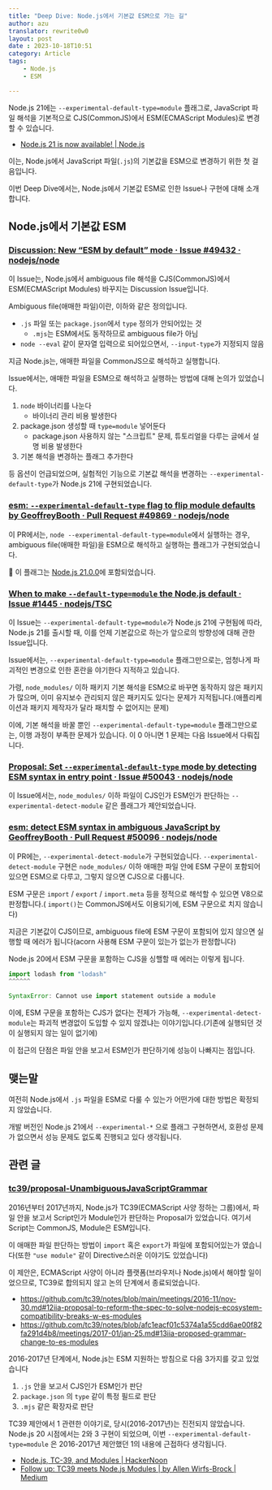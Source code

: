 ```yaml
---
title: "Deep Dive: Node.js에서 기본값 ESM으로 가는 길"
author: azu
translator: rewrite0w0
layout: post
date : 2023-10-18T10:51
category: Article
tags:
    - Node.js
    - ESM

---
```


Node.js 21에는 `--experimental-default-type=module` 플래그로, JavaScript 파일 해석을 기본적으로 CJS(CommonJS)에서 ESM(ECMAScript Modules)로 변경할 수 있습니다.

- [Node.js 21 is now available! | Node.js](https://nodejs.org/en/blog/announcements/v21-release-announce)

이는, Node.js에서 JavaScript 파일(`.js`)의 기본값을 ESM으로 변경하기 위한 첫 걸음입니다.

이번 Deep Dive에서는, Node.js에서 기본값 ESM로 인한 Issue나 구현에 대해 소개합니다.

## Node.js에서 기본값 ESM

### [Discussion: New “ESM by default” mode · Issue #49432 · nodejs/node](https://github.com/nodejs/node/issues/49432)

이 Issue는, Node.js에서 ambiguous file 해석을 CJS(CommonJS)에서 ESM(ECMAScript Modules) 바꾸지는 Discussion Issue입니다.

Ambiguous file(애매한 파일)이란, 이하와 같은 정의입니다.

- `.js` 파일 또는 `package.json`에서 `type` 정의가 안되어있는 것
  - `.mjs`는 ESM에서도 동작하므로 ambiguous file가 아님
- `node --eval` 같이 문자열 입력으로 되어있으면서,  `--input-type`가 지정되지 않음

지금 Node.js는, 애매한 파일을 CommonJS으로 해석하고 실행합니다.

Issue에서는, 애매한 파일을 ESM으로 해석하고 실행하는 방법에 대해 논의가 있었습니다.

1. `node` 바이너리를 나눈다
    - 바이너리 관리 비용 발생한다
2. package.json 생성할 때 `type=module` 넣어둔다
    - package.json 사용하지 않는 "스크립트" 문제, 튜토리얼을 다루는 글에서 설명 비용 발생한다
3. 기본 해석을 변경하는 플래그 추가한다

등 옵션이 언급되었으며, 실험적인 기능으로 기본값 해석을 변경하는 `--experimental-default-type`가 Node.js 21에 구현되었습니다.

### [esm: `--experimental-default-type` flag to flip module defaults by GeoffreyBooth · Pull Request #49869 · nodejs/node](https://github.com/nodejs/node/pull/49869)

이 PR에서는, `node --experimental-default-type=module`에서 실행하는 경우, ambiguous file(애매한 파일)을 ESM으로 해석하고 실행하는 플래그가 구현되었습니다.

📝 이 플래그는 [Node.js 21.0.0](https://nodejs.org/en/blog/release/v21.0.0)에 포함되었습니다.

### [When to make `--default-type=module` the Node.js default · Issue #1445 · nodejs/TSC](https://github.com/nodejs/TSC/issues/1445)

이 Issue는 `--experimental-default-type=module`가 Node.js 21에 구현됨에 따라, Node.js 21를 출시할 때, 이를 언제 기본값으로 하는가 앞으로의 방향성에 대해 관한 Issue입니다.

Issue에서는, `--experimental-default-type=module` 플래그만으로는, 엄청나게 파괴적인 변경으로 인한 혼란을 야기한다 지적하고 있습니다.

가령,  `node_modules/` 이하 패키지 기본 해석을 ESM으로 바꾸면 동작하지 않은 패키지가 많으며, 이미 유지보수 관리되지 않은 패키지도 있다는 문제가 지적됩니다.(애플리케이션과 패키지 제작자가 달라 패치할 수 없어지는 문제)

이에, 기본 해석을 바꿀 뿐인 `--experimental-default-type=module` 플래그만으로는, 이행 과정이 부족한 문제가 있습니다. 이 0 아니면 1 문제는 다음 Issue에서 다뤄집니다.

### [Proposal: Set `--experimental-default-type` mode by detecting ESM syntax in entry point · Issue #50043 · nodejs/node](https://github.com/nodejs/node/issues/50043)

이 Issue에서는, `node_modules/` 이하 파일이 CJS인가 ESM인가 판단하는 `--experimental-detect-module` 같은 플래그가 제안되었습니다.

### [esm: detect ESM syntax in ambiguous JavaScript by GeoffreyBooth · Pull Request #50096 · nodejs/node](https://github.com/nodejs/node/pull/50096)

이 PR에는, `--experimental-detect-module`가 구현되었습니다.
`--experimental-detect-module` 구현은 `node_modules/` 이하 애매한 파일 안에 ESM 구문이 포함되어 있으면 ESM으로 다루고, 그렇지 않으면 CJS으로 다룹니다.

ESM 구문은 `import` / `export` / `import.meta` 등을 정적으로 해석할 수 있으면 V8으로 판정합니다.( `import()`는 CommonJS에서도 이용되기에, ESM 구문으로 치지 않습니다)

지금은 기본값이 CJS이므로, ambiguous file에 ESM 구문이 포함되어 있지 않으면 실행할 때 에러가 됩니다(acorn 사용해 ESM 구문이 있는가 없는가 판정합니다)

Node.js 20에서 ESM 구문을 포함하는 CJS을 싱핼할 때 에러는 이렇게 됩니다.

```jsx
import lodash from "lodash"
^^^^^^

SyntaxError: Cannot use import statement outside a module
```

이에, ESM 구문을 포함하는 CJS가 없다는 전제가 가능해, `--experimental-detect-module`는 파괴적 변경없이 도입할 수 있지 않겠냐는 이야기입니다.(기존에 실행되던 것이 실행되지 않는 일이 없기에)

이 접근의 단점은 파일 안을 보고서 ESM인가 판단하기에 성능이 나빠지는 점입니다.

## 맺는말

여전히 Node.js에서 `.js` 파일을 ESM로 다룰 수 있는가 어떤가에 대한 방법은 확정되지 않았습니다.

개발 버전인 Node.js 21에서 `--experimental-*` 으로 플래그 구현하면서, 호환성 문제가 없으면서 성능 문제도 없도록 진행되고 있다 생각됩니다.

## 관련 글

### [tc39/proposal-UnambiguousJavaScriptGrammar](https://github.com/tc39/proposal-UnambiguousJavaScriptGrammar)

2016년부터 2017년까지, Node.js가 TC39(ECMAScript 사양 정하는 그룹)에서, 파일 안을 보고서 Script인가 Module인가 판단하는 Proposal가 있었습니다.
여기서 Script는 CommonJS, Module은 ESM입니다.

이 애매한 파일 판단하는 방법이 `import` 혹은 `export`가 파일에 포함되어있는가 였습니다(또한 `"use module"` 같이 Directive스러운 이야기도 있었습니다)

이 제안은, ECMAScript 사양이 아니라 플랫폼(브라우저나 Node.js)에서 해야할 일이었으므로, TC39로 합의되지 않고 논의 단계에서 종료되었습니다.

- https://github.com/tc39/notes/blob/main/meetings/2016-11/nov-30.md#12iia-proposal-to-reform-the-spec-to-solve-nodejs-ecosystem-compatibility-breaks-w-es-modules
- https://github.com/tc39/notes/blob/afc1eacf01c5374a1a55cdd6ae00f82fa291d4b8/meetings/2017-01/jan-25.md#13iia-proposed-grammar-change-to-es-modules

2016-2017년 단계에서, Node.js는 ESM 지원하는 방침으로 다음 3가지를 갖고 있었습니다

1. `.js` 안을 보고서 CJS인가 ESM인가 판단
2. `package.json` 의 `type` 같이 특정 필드로 판단
3. `.mjs` 같은 확장자로 판단

TC39 제안에서 1 관련한 이야기로, 당시(2016-2017년)는 진전되지 않았습니다.
Node.js 20 시점에서는 2와 3 구현이 되었으며, 이번 `--experimental-default-type=module` 은 2016-2017년 제안했던 1의 내용에 근접하다 생각됩니다.

- [Node.js, TC-39, and Modules | HackerNoon](https://hackernoon.com/node-js-tc-39-and-modules-a1118aecf95e#.sh1fdwodi)
- [Follow up: TC39 meets Node.js Modules | by Allen Wirfs-Brock | Medium](https://medium.com/@awbjs/follow-up-tc39-meets-node-js-modules-76fdea278370)
